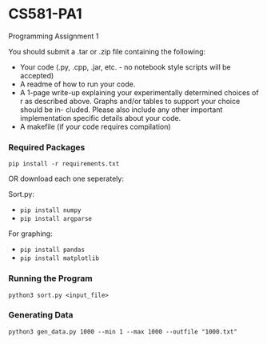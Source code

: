 # CS581-PA1
Programming Assignment 1

You should submit a .tar or .zip file containing the following:
- Your code (.py, .cpp, .jar, etc. - no notebook style scripts will be accepted)
- A readme of how to run your code.
- A 1-page write-up explaining your experimentally determined choices of r as
described above. Graphs and/or tables to support your choice should be in-
cluded. Please also include any other important implementation specific details
about your code.
- A makefile (if your code requires compilation)

### Required Packages

`pip install -r requirements.txt`

OR download each one seperately:

Sort.py:
* `pip install numpy`
* `pip install argparse`

For graphing:
* `pip install pandas`
* `pip install matplotlib`

### Running the Program

`python3 sort.py <input_file>`

### Generating Data

`python3 gen_data.py 1000 --min 1 --max 1000 --outfile "1000.txt"`
